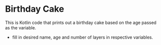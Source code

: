 # Birthday Cake

This is Kotlin code that prints out a birthday cake based on the age passed as the variable.

* fill in desired name, age and number of layers in respective variables.
